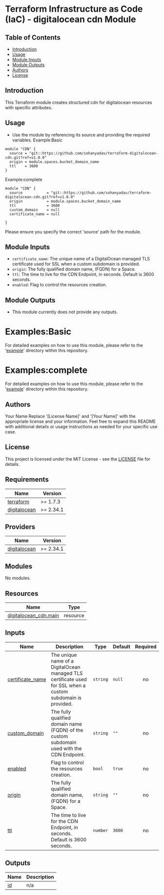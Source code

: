 # Terraform Infrastructure as Code (IaC) - digitalocean cdn Module

## Table of Contents
- [Introduction](#introduction)
- [Usage](#usage)
- [Module Inputs](#module-inputs)
- [Module Outputs](#module-outputs)
- [Authors](#authors)
- [License](#license)

## Introduction
This Terraform module creates structured cdn for digitalocean resources with specific attributes.

## Usage

- Use the module by referencing its source and providing the required variables.
Example:Basic
```hcl
module "CDN" {
  source = "git::https://github.com/sohanyadav/terraform-digitalocean-cdn.git?ref=v1.0.0"
  origin = module.spaces.bucket_domain_name
  ttl    = 3600
}

```
Example:complete
```hcl
module "CDN" {
  source           = "git::https://github.com/sohanyadav/terraform-digitalocean-cdn.git?ref=v1.0.0"
  origin           = module.spaces.bucket_domain_name
  ttl              = 3600
  custom_domain    = null
  certificate_name = null

}

```

Please ensure you specify the correct 'source' path for the module.

## Module Inputs

- `certificate_name`: The unique name of a DigitalOcean managed TLS certificate used for SSL when a custom subdomain is provided.
- `origin`: The fully qualified domain name, (FQDN) for a Space.
- `ttl`: The time to live for the CDN Endpoint, in seconds. Default is 3600 seconds.
- `enabled`: Flag to control the resources creation.


## Module Outputs
- This module currently does not provide any outputs.

# Examples:Basic
For detailed examples on how to use this module, please refer to the '[example](https://github.com/sohanyadav/terraform-digitalocean-cdn/tree/master/_example/basic)' directory within this repository.
# Examples:complete
For detailed examples on how to use this module, please refer to the '[example](https://github.com/sohanyadav/terraform-digitalocean-cdn/tree/master/_example/completes)' directory within this repository.

## Authors
Your Name
Replace '[License Name]' and '[Your Name]' with the appropriate license and your information. Feel free to expand this README with additional details or usage instructions as needed for your specific use case.

## License
This project is licensed under the MIT License - see the [LICENSE](https://github.com/sohanyadav/terraform-digitalocean-cdn/blob/master/LICENSE) file for details.



<!-- BEGIN_TF_DOCS -->
## Requirements

| Name | Version |
|------|---------|
| <a name="requirement_terraform"></a> [terraform](#requirement\_terraform) | >= 1.7.3 |
| <a name="requirement_digitalocean"></a> [digitalocean](#requirement\_digitalocean) | >= 2.34.1 |

## Providers

| Name | Version |
|------|---------|
| <a name="provider_digitalocean"></a> [digitalocean](#provider\_digitalocean) | >= 2.34.1 |

## Modules

No modules.

## Resources

| Name | Type |
|------|------|
| [digitalocean_cdn.main](https://registry.terraform.io/providers/digitalocean/digitalocean/latest/docs/resources/cdn) | resource |

## Inputs

| Name | Description | Type | Default | Required |
|------|-------------|------|---------|:--------:|
| <a name="input_certificate_name"></a> [certificate\_name](#input\_certificate\_name) | The unique name of a DigitalOcean managed TLS certificate used for SSL when a custom subdomain is provided. | `string` | `null` | no |
| <a name="input_custom_domain"></a> [custom\_domain](#input\_custom\_domain) | The fully qualified domain name (FQDN) of the custom subdomain used with the CDN Endpoint. | `string` | `""` | no |
| <a name="input_enabled"></a> [enabled](#input\_enabled) | Flag to control the resources creation. | `bool` | `true` | no |
| <a name="input_origin"></a> [origin](#input\_origin) | The fully qualified domain name, (FQDN) for a Space. | `string` | `""` | no |
| <a name="input_ttl"></a> [ttl](#input\_ttl) | The time to live for the CDN Endpoint, in seconds. Default is 3600 seconds. | `number` | `3600` | no |

## Outputs

| Name | Description |
|------|-------------|
| <a name="output_id"></a> [id](#output\_id) | n/a |
<!-- END_TF_DOCS -->
